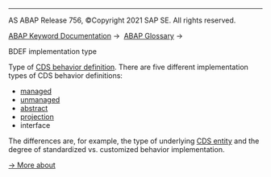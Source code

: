   

* * *

AS ABAP Release 756, ©Copyright 2021 SAP SE. All rights reserved.

[ABAP Keyword Documentation](javascript:call_link\('abenabap.htm'\)) →  [ABAP Glossary](javascript:call_link\('abenabap_glossary.htm'\)) → 

BDEF implementation type

Type of [CDS behavior definition](javascript:call_link\('abencds_behavior_definition_glosry.htm'\) "Glossary Entry"). There are five different implementation types of CDS behavior definitions:

-   [managed](javascript:call_link\('abenmanaged_rap_bo_glosry.htm'\) "Glossary Entry")
-   [unmanaged](javascript:call_link\('abenunmanaged_rap_bo_glosry.htm'\) "Glossary Entry")
-   [abstract](javascript:call_link\('abencds_abstract_bdef_glosry.htm'\) "Glossary Entry")
-   [projection](javascript:call_link\('abenrap_projection_bo_glosry.htm'\) "Glossary Entry")
-   interface

The differences are, for example, the type of underlying [CDS entity](javascript:call_link\('abencds_view_entity.htm'\)) and the degree of standardized vs. customized behavior implementation.

[→ More about](javascript:call_link\('abenbdl_impl_type.htm'\))